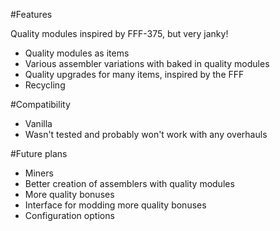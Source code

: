 #Features

Quality modules inspired by FFF-375, but very janky!

* Quality modules as items
* Various assembler variations with baked in quality modules
* Quality upgrades for many items, inspired by the FFF
* Recycling

#Compatibility

* Vanilla
* Wasn't tested and probably won't work with any overhauls

#Future plans

* Miners
* Better creation of assemblers with quality modules
* More quality bonuses
* Interface for modding more quality bonuses
* Configuration options
